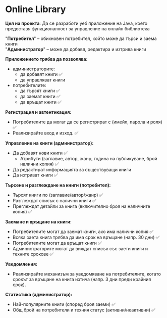 # Online Library

**Цел на проекта**: Да се разработи уеб приложение на Java, което предоставя функционалност за управление на онлайн библиотека

"**Потребител**" – обикновен потребител, който може да търси и заема книги  
"**Администратор**" – може да добавя, редактира и изтрива книги

**Приложението трябва да позволявa:**
  - администраторите:
    - да добавят книги ✅
    - да управляват книги
  - потребителите:
    - да търсят книги ✅
    - да заемат книги ✅
    - да връщат книги ✅

**Регистрация и автентикация:**
  - Потребителите да могат да се регистрират с (имейл, парола и роля) ✅
  - Реализирайте вход и изход. ✅

**Управление на книги (администратор):**
  - Да добавят нови книги ✅
    - Атрибути (заглавие, автор, жанр, година на публикуване, брой налични копия) ✅
  - Да редактират информацията за съществуващи книги
  - Да изтриват книги ✅

**Търсене и разглеждане на книги (потребител):**
  - Търсят книги по (заглавие/автор/жанр) ✅
  - Разглеждат списък с налични книги ✅
  - Преглеждат детайли за книга (включително броя на наличните копия) ✅

**Заемане и връщане на книги:**
  - Потребителите могат да заемат книги, ако има налични копия ✅
  - Всяка заета книга трябва да има срок на връщане (напр. 30 дни) ✅
  - Потребителите могат да връщат книги ✅
  - Администраторите могат да виждат списък със заети книги и техните срокове ✅

**Уведомления:**
  - Реализирайте механизъм за уведомяване на потребителите, когато срокът за връщане на книга изтича (напр. 3 дни преди крайния срок).

**Статистика (администратор):**
  - Най-популярните книги (според броя заеми) ✅
  - Общ брой на потребители и техния статус (активни/неактивни) ✅
